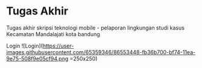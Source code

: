 # Tugas Akhir

Tugas akhir skripsi teknologi mobile - pelaporan lingkungan studi kasus Kecamatan Mandalajati kota bandung

Login
![Login](https://user-images.githubusercontent.com/65359346/86553448-fb36b700-bf74-11ea-9e75-508f9e05cf94.png =250x250)